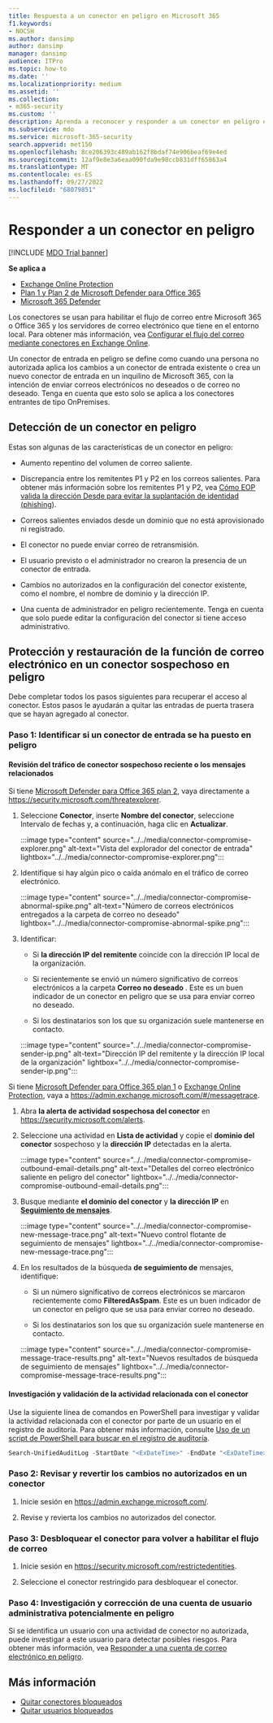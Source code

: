 ```yaml
---
title: Respuesta a un conector en peligro en Microsoft 365
f1.keywords:
- NOCSH
ms.author: dansimp
author: dansimp
manager: dansimp
audience: ITPro
ms.topic: how-to
ms.date: ''
ms.localizationpriority: medium
ms.assetid: ''
ms.collection:
- m365-security
ms.custom: ''
description: Aprenda a reconocer y responder a un conector en peligro en Microsoft 365.
ms.subservice: mdo
ms.service: microsoft-365-security
search.appverid: met150
ms.openlocfilehash: 8ce206393c489ab162f8bdaf74e906beaf69e4ed
ms.sourcegitcommit: 12af9e8e3a6eaa090fda9e98ccb831dff65863a4
ms.translationtype: MT
ms.contentlocale: es-ES
ms.lasthandoff: 09/27/2022
ms.locfileid: "68079851"
---
```

# <a name="respond-to-a-compromised-connector"></a>Responder a un conector en peligro

[!INCLUDE [MDO Trial banner](../includes/mdo-trial-banner.md)]

**Se aplica a**

- [Exchange Online Protection](exchange-online-protection-overview.md)
- [Plan 1 y Plan 2 de Microsoft Defender para Office 365](defender-for-office-365.md)
- [Microsoft 365 Defender](../defender/microsoft-365-defender.md)

Los conectores se usan para habilitar el flujo de correo entre Microsoft 365 o Office 365 y los servidores de correo electrónico que tiene en el entorno local. Para obtener más información, vea [Configurar el flujo del correo mediante conectores en Exchange Online](/exchange/mail-flow-best-practices/use-connectors-to-configure-mail-flow/use-connectors-to-configure-mail-flow).

Un conector de entrada en peligro se define como cuando una persona no autorizada aplica los cambios a un conector de entrada existente o crea un nuevo conector de entrada en un inquilino de Microsoft 365, con la intención de enviar correos electrónicos no deseados o de correo no deseado. Tenga en cuenta que esto solo se aplica a los conectores entrantes de tipo OnPremises. 

## <a name="detect-a-compromised-connector"></a>Detección de un conector en peligro

Estas son algunas de las características de un conector en peligro:

- Aumento repentino del volumen de correo saliente. 

- Discrepancia entre los remitentes P1 y P2 en los correos salientes. Para obtener más información sobre los remitentes P1 y P2, vea [Cómo EOP valida la dirección Desde para evitar la suplantación de identidad (phishing](how-office-365-validates-the-from-address.md#an-overview-of-email-message-standards)).

- Correos salientes enviados desde un dominio que no está aprovisionado ni registrado. 

- El conector no puede enviar correo de retransmisión. 

- El usuario previsto o el administrador no crearon la presencia de un conector de entrada. 

- Cambios no autorizados en la configuración del conector existente, como el nombre, el nombre de dominio y la dirección IP. 

- Una cuenta de administrador en peligro recientemente. Tenga en cuenta que solo puede editar la configuración del conector si tiene acceso administrativo. 

## <a name="secure-and-restore-email-function-to-a-suspected-compromised-connector"></a>Protección y restauración de la función de correo electrónico en un conector sospechoso en peligro

Debe completar todos los pasos siguientes para recuperar el acceso al conector. Estos pasos le ayudarán a quitar las entradas de puerta trasera que se hayan agregado al conector.

### <a name="step-1-identify-if-an-inbound-connector-has-been-compromised"></a>Paso 1: Identificar si un conector de entrada se ha puesto en peligro 

#### <a name="review-recent-suspicious-connector-traffic-or-related-messages"></a>Revisión del tráfico de conector sospechoso reciente o los mensajes relacionados

Si tiene [Microsoft Defender para Office 365 plan 2](defender-for-office-365.md), vaya directamente a https://security.microsoft.com/threatexplorer. 

1. Seleccione **Conector**, inserte **Nombre del conector**, seleccione Intervalo de fechas y, a continuación, haga clic en **Actualizar**. 

    :::image type="content" source="../../media/connector-compromise-explorer.png" alt-text="Vista del explorador del conector de entrada" lightbox="../../media/connector-compromise-explorer.png":::

2. Identifique si hay algún pico o caída anómalo en el tráfico de correo electrónico.

    :::image type="content" source="../../media/connector-compromise-abnormal-spike.png" alt-text="Número de correos electrónicos entregados a la carpeta de correo no deseado" lightbox="../../media/connector-compromise-abnormal-spike.png":::

3. Identificar: 

    - Si **la dirección IP del remitente** coincide con la dirección IP local de la organización. 

    - Si recientemente se envió un número significativo de correos electrónicos a la carpeta **Correo no deseado** . Este es un buen indicador de un conector en peligro que se usa para enviar correo no deseado. 

    - Si los destinatarios son los que su organización suele mantenerse en contacto. 

    :::image type="content" source="../../media/connector-compromise-sender-ip.png" alt-text="Dirección IP del remitente y la dirección IP local de la organización" lightbox="../../media/connector-compromise-sender-ip.png":::

Si tiene [Microsoft Defender para Office 365 plan 1](defender-for-office-365.md) o [Exchange Online Protection](exchange-online-protection-overview.md), vaya a https://admin.exchange.microsoft.com/#/messagetrace. 

1. Abra **la alerta de actividad sospechosa del conector** en https://security.microsoft.com/alerts.  

2. Seleccione una actividad en **Lista de actividad** y copie el **dominio del conector** sospechoso y la **dirección IP** detectadas en la alerta.

    :::image type="content" source="../../media/connector-compromise-outbound-email-details.png" alt-text="Detalles del correo electrónico saliente en peligro del conector" lightbox="../../media/connector-compromise-outbound-email-details.png":::
    
3. Busque mediante **el dominio del conector** y **la dirección IP** en [**Seguimiento de mensajes**](https://admin.exchange.microsoft.com/#/messagetrace). 

    :::image type="content" source="../../media/connector-compromise-new-message-trace.png" alt-text="Nuevo control flotante de seguimiento de mensajes" lightbox="../../media/connector-compromise-new-message-trace.png":::
    
4. En los resultados de la búsqueda **de seguimiento de** mensajes, identifique: 

    - Si un número significativo de correos electrónicos se marcaron recientemente como **FilteredAsSpam**. Este es un buen indicador de un conector en peligro que se usa para enviar correo no deseado. 

    - Si los destinatarios son los que su organización suele mantenerse en contacto. 

    :::image type="content" source="../../media/connector-compromise-message-trace-results.png" alt-text="Nuevos resultados de búsqueda de seguimiento de mensajes" lightbox="../../media/connector-compromise-message-trace-results.png":::

#### <a name="investigate-and-validate-connector-related-activity"></a>Investigación y validación de la actividad relacionada con el conector 

Use la siguiente línea de comandos en PowerShell para investigar y validar la actividad relacionada con el conector por parte de un usuario en el registro de auditoría. Para obtener más información, consulte [Uso de un script de PowerShell para buscar en el registro de auditoría](/compliance/audit-log-search-script). 

```powershell
Search-UnifiedAuditLog -StartDate "<ExDateTime>" -EndDate "<ExDateTime>" -Operations "New-InboundConnector", "Set-InboundConnector", "Remove-InboundConnector
```

### <a name="step-2-review-and-revert-unauthorized-changes-in-a-connector"></a>Paso 2: Revisar y revertir los cambios no autorizados en un conector 

1. Inicie sesión en https://admin.exchange.microsoft.com/. 

2. Revise y revierta los cambios no autorizados del conector. 

### <a name="step-3-unblock-the-connector-to-re-enable-mail-flow"></a>Paso 3: Desbloquear el conector para volver a habilitar el flujo de correo 

1. Inicie sesión en https://security.microsoft.com/restrictedentities. 

2. Seleccione el conector restringido para desbloquear el conector. 

### <a name="step-4-investigate-and-remediate-potentially-compromised-administrative-user-account"></a>Paso 4: Investigación y corrección de una cuenta de usuario administrativa potencialmente en peligro

Si se identifica un usuario con una actividad de conector no autorizada, puede investigar a este usuario para detectar posibles riesgos. Para obtener más información, vea [Responder a una cuenta de correo electrónico en peligro](responding-to-a-compromised-email-account.md).

## <a name="more-information"></a>Más información

- [Quitar conectores bloqueados](remove-blocked-connectors.md)
- [Quitar usuarios bloqueados](removing-user-from-restricted-users-portal-after-spam.md)
